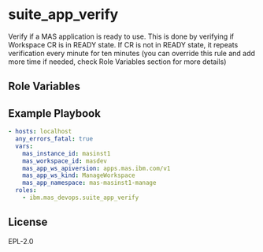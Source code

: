suite_app_verify
============

Verify if a MAS application is ready to use. This is done by verifying if Workspace CR is in READY state. If CR is not in READY state, it repeats verification every minute for ten minutes (you can override this rule and add more time if needed, check Role Variables section for more details)

Role Variables
--------------

<!-- TODO
mas_instance_id: masinst1
mas_workspace_id: masdev
mas_app_ws_apiversion: apps.mas.ibm.com/v1
mas_app_ws_kind: ManageWorkspace
mas_app_namespace: mas-masinst1-manage -->

Example Playbook
----------------

```yaml
- hosts: localhost
  any_errors_fatal: true
  vars:
    mas_instance_id: masinst1
    mas_workspace_id: masdev
    mas_app_ws_apiversion: apps.mas.ibm.com/v1
    mas_app_ws_kind: ManageWorkspace
    mas_app_namespace: mas-masinst1-manage
  roles:
    - ibm.mas_devops.suite_app_verify
```

License
-------

EPL-2.0
